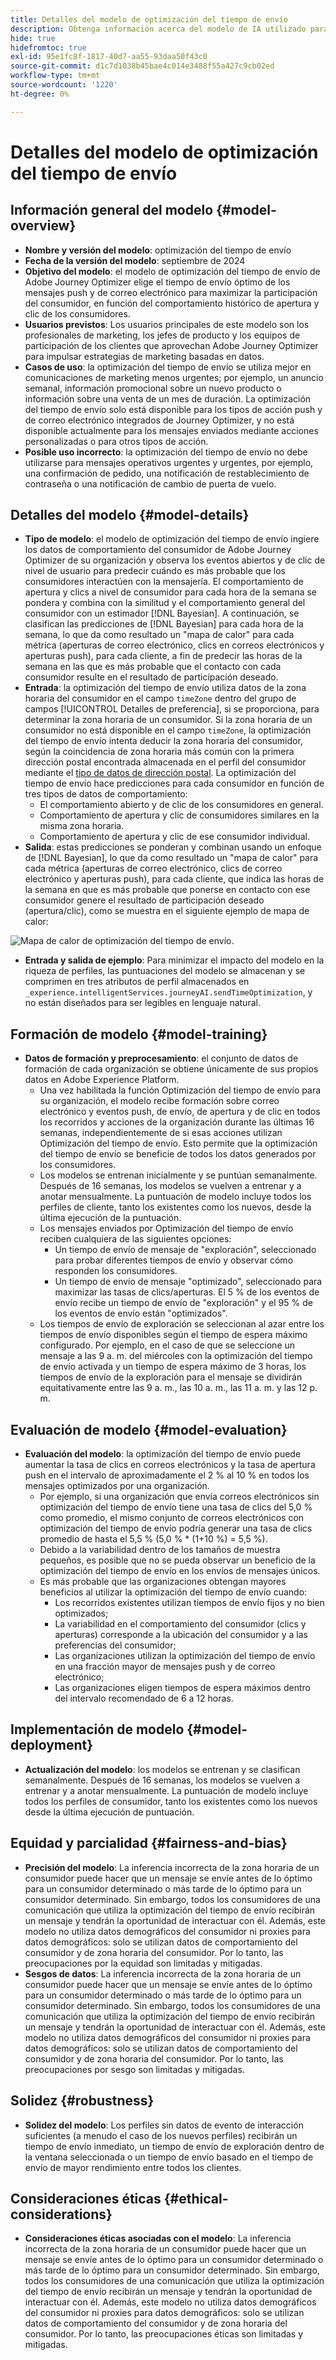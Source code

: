 ```yaml
---
title: Detalles del modelo de optimización del tiempo de envío
description: Obtenga información acerca del modelo de IA utilizado para la optimización del tiempo de envío en Adobe Journey Optimizer.
hide: true
hidefromtoc: true
exl-id: 95e1fc8f-1817-40d7-aa55-93daa50f43c0
source-git-commit: d1c7d1038b45bae4c014e3488f55a427c9cb02ed
workflow-type: tm+mt
source-wordcount: '1220'
ht-degree: 0%

---
```


# Detalles del modelo de optimización del tiempo de envío

## Información general del modelo {#model-overview}

* **Nombre y versión del modelo**: optimización del tiempo de envío
* **Fecha de la versión del modelo**: septiembre de 2024
* **Objetivo del modelo**: el modelo de optimización del tiempo de envío de Adobe Journey Optimizer elige el tiempo de envío óptimo de los mensajes push y de correo electrónico para maximizar la participación del consumidor, en función del comportamiento histórico de apertura y clic de los consumidores.
* **Usuarios previstos**: Los usuarios principales de este modelo son los profesionales de marketing, los jefes de producto y los equipos de participación de los clientes que aprovechan Adobe Journey Optimizer para impulsar estrategias de marketing basadas en datos.
* **Casos de uso**: la optimización del tiempo de envío se utiliza mejor en comunicaciones de marketing menos urgentes; por ejemplo, un anuncio semanal, información promocional sobre un nuevo producto o información sobre una venta de un mes de duración. La optimización del tiempo de envío solo está disponible para los tipos de acción push y de correo electrónico integrados de Journey Optimizer, y no está disponible actualmente para los mensajes enviados mediante acciones personalizadas o para otros tipos de acción.
* **Posible uso incorrecto**: la optimización del tiempo de envío no debe utilizarse para mensajes operativos urgentes y urgentes, por ejemplo, una confirmación de pedido, una notificación de restablecimiento de contraseña o una notificación de cambio de puerta de vuelo.

## Detalles del modelo {#model-details}

* **Tipo de modelo**: el modelo de optimización del tiempo de envío ingiere los datos de comportamiento del consumidor de Adobe Journey Optimizer de su organización y observa los eventos abiertos y de clic de nivel de usuario para predecir cuándo es más probable que los consumidores interactúen con la mensajería. El comportamiento de apertura y clics a nivel de consumidor para cada hora de la semana se pondera y combina con la similitud y el comportamiento general del consumidor con un estimador [!DNL Bayesian]. A continuación, se clasifican las predicciones de [!DNL Bayesian] para cada hora de la semana, lo que da como resultado un &quot;mapa de calor&quot; para cada métrica (aperturas de correo electrónico, clics en correos electrónicos y aperturas push), para cada cliente, a fin de predecir las horas de la semana en las que es más probable que el contacto con cada consumidor resulte en el resultado de participación deseado.
* **Entrada**: la optimización del tiempo de envío utiliza datos de la zona horaria del consumidor en el campo `timeZone` dentro del grupo de campos [!UICONTROL Detalles de preferencia], si se proporciona, para determinar la zona horaria de un consumidor. Si la zona horaria de un consumidor no está disponible en el campo `timeZone`, la optimización del tiempo de envío intenta deducir la zona horaria del consumidor, según la coincidencia de zona horaria más común con la primera dirección postal encontrada almacenada en el perfil del consumidor mediante el [tipo de datos de dirección postal](../../xdm/data-types/postal-address.md). La optimización del tiempo de envío hace predicciones para cada consumidor en función de tres tipos de datos de comportamiento:
   * El comportamiento abierto y de clic de los consumidores en general.
   * Comportamiento de apertura y clic de consumidores similares en la misma zona horaria.
   * Comportamiento de apertura y clic de ese consumidor individual.
* **Salida**: estas predicciones se ponderan y combinan usando un enfoque de [!DNL Bayesian], lo que da como resultado un &quot;mapa de calor&quot; para cada métrica (aperturas de correo electrónico, clics de correo electrónico y aperturas push), para cada cliente, que indica las horas de la semana en que es más probable que ponerse en contacto con ese consumidor genere el resultado de participación deseado (apertura/clic), como se muestra en el siguiente ejemplo de mapa de calor:

![Mapa de calor de optimización del tiempo de envío.](../images/models/send-time-optimization.png)

* **Entrada y salida de ejemplo**: Para minimizar el impacto del modelo en la riqueza de perfiles, las puntuaciones del modelo se almacenan y se comprimen en tres atributos de perfil almacenados en `_experience.intelligentServices.journeyAI.sendTimeOptimization`, y no están diseñados para ser legibles en lenguaje natural.

## Formación de modelo {#model-training}

* **Datos de formación y preprocesamiento**: el conjunto de datos de formación de cada organización se obtiene únicamente de sus propios datos en Adobe Experience Platform.
   * Una vez habilitada la función Optimización del tiempo de envío para su organización, el modelo recibe formación sobre correo electrónico y eventos push, de envío, de apertura y de clic en todos los recorridos y acciones de la organización durante las últimas 16 semanas, independientemente de si esas acciones utilizan Optimización del tiempo de envío. Esto permite que la optimización del tiempo de envío se beneficie de todos los datos generados por los consumidores.
   * Los modelos se entrenan inicialmente y se puntúan semanalmente. Después de 16 semanas, los modelos se vuelven a entrenar y a anotar mensualmente. La puntuación de modelo incluye todos los perfiles de cliente, tanto los existentes como los nuevos, desde la última ejecución de la puntuación.
   * Los mensajes enviados por Optimización del tiempo de envío reciben cualquiera de las siguientes opciones:
      * Un tiempo de envío de mensaje de &quot;exploración&quot;, seleccionado para probar diferentes tiempos de envío y observar cómo responden los consumidores.
      * Un tiempo de envío de mensaje &quot;optimizado&quot;, seleccionado para maximizar las tasas de clics/aperturas. El 5 % de los eventos de envío recibe un tiempo de envío de &quot;exploración&quot; y el 95 % de los eventos de envío están &quot;optimizados&quot;.
   * Los tiempos de envío de exploración se seleccionan al azar entre los tiempos de envío disponibles según el tiempo de espera máximo configurado. Por ejemplo, en el caso de que se seleccione un mensaje a las 9 a. m. del miércoles con la optimización del tiempo de envío activada y un tiempo de espera máximo de 3 horas, los tiempos de envío de la exploración para el mensaje se dividirán equitativamente entre las 9 a. m., las 10 a. m., las 11 a. m. y las 12 p. m.

## Evaluación de modelo {#model-evaluation}

* **Evaluación del modelo**: la optimización del tiempo de envío puede aumentar la tasa de clics en correos electrónicos y la tasa de apertura push en el intervalo de aproximadamente el 2 % al 10 % en todos los mensajes optimizados por una organización.
   * Por ejemplo, si una organización que envía correos electrónicos sin optimización del tiempo de envío tiene una tasa de clics del 5,0 % como promedio, el mismo conjunto de correos electrónicos con optimización del tiempo de envío podría generar una tasa de clics promedio de hasta el 5,5 % (5,0 % * (1+10 %) = 5,5 %).
   * Debido a la variabilidad dentro de los tamaños de muestra pequeños, es posible que no se pueda observar un beneficio de la optimización del tiempo de envío en los envíos de mensajes únicos.
   * Es más probable que las organizaciones obtengan mayores beneficios al utilizar la optimización del tiempo de envío cuando:
      * Los recorridos existentes utilizan tiempos de envío fijos y no bien optimizados;
      * La variabilidad en el comportamiento del consumidor (clics y aperturas) corresponde a la ubicación del consumidor y a las preferencias del consumidor;
      * Las organizaciones utilizan la optimización del tiempo de envío en una fracción mayor de mensajes push y de correo electrónico;
      * Las organizaciones eligen tiempos de espera máximos dentro del intervalo recomendado de 6 a 12 horas.

## Implementación de modelo {#model-deployment}

* **Actualización del modelo**: los modelos se entrenan y se clasifican semanalmente. Después de 16 semanas, los modelos se vuelven a entrenar y a anotar mensualmente. La puntuación de modelo incluye todos los perfiles de consumidor, tanto los existentes como los nuevos desde la última ejecución de puntuación.

## Equidad y parcialidad {#fairness-and-bias}

* **Precisión del modelo**: La inferencia incorrecta de la zona horaria de un consumidor puede hacer que un mensaje se envíe antes de lo óptimo para un consumidor determinado o más tarde de lo óptimo para un consumidor determinado. Sin embargo, todos los consumidores de una comunicación que utiliza la optimización del tiempo de envío recibirán un mensaje y tendrán la oportunidad de interactuar con él. Además, este modelo no utiliza datos demográficos del consumidor ni proxies para datos demográficos: solo se utilizan datos de comportamiento del consumidor y de zona horaria del consumidor. Por lo tanto, las preocupaciones por la equidad son limitadas y mitigadas.
* **Sesgos de datos**: La inferencia incorrecta de la zona horaria de un consumidor puede hacer que un mensaje se envíe antes de lo óptimo para un consumidor determinado o más tarde de lo óptimo para un consumidor determinado. Sin embargo, todos los consumidores de una comunicación que utiliza la optimización del tiempo de envío recibirán un mensaje y tendrán la oportunidad de interactuar con él. Además, este modelo no utiliza datos demográficos del consumidor ni proxies para datos demográficos: solo se utilizan datos de comportamiento del consumidor y de zona horaria del consumidor. Por lo tanto, las preocupaciones por sesgo son limitadas y mitigadas.

## Solidez {#robustness}

* **Solidez del modelo**: Los perfiles sin datos de evento de interacción suficientes (a menudo el caso de los nuevos perfiles) recibirán un tiempo de envío inmediato, un tiempo de envío de exploración dentro de la ventana seleccionada o un tiempo de envío basado en el tiempo de envío de mayor rendimiento entre todos los clientes.

## Consideraciones éticas {#ethical-considerations}

* **Consideraciones éticas asociadas con el modelo**: La inferencia incorrecta de la zona horaria de un consumidor puede hacer que un mensaje se envíe antes de lo óptimo para un consumidor determinado o más tarde de lo óptimo para un consumidor determinado. Sin embargo, todos los consumidores de una comunicación que utiliza la optimización del tiempo de envío recibirán un mensaje y tendrán la oportunidad de interactuar con él. Además, este modelo no utiliza datos demográficos del consumidor ni proxies para datos demográficos: solo se utilizan datos de comportamiento del consumidor y de zona horaria del consumidor. Por lo tanto, las preocupaciones éticas son limitadas y mitigadas.